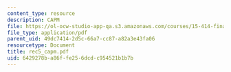 ```yaml
---
content_type: resource
description: CAPM
file: https://ol-ocw-studio-app-qa.s3.amazonaws.com/courses/15-414-financial-management-summer-2003/6429278ba86ffe256dcdc954521b1b7b_rec5_capm.pdf
file_type: application/pdf
parent_uid: 49dc7414-2d5c-66a7-cc87-a82a3e43fa06
resourcetype: Document
title: rec5_capm.pdf
uid: 6429278b-a86f-fe25-6dcd-c954521b1b7b
---
```

